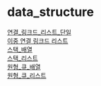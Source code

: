 # data_structure


[연결_링크드_리스트_단일](https://github.com/sanghee00/data-structure-With-Java/blob/main/src/main/java/%연결_링크드_리스트_단일.java) </br>
[이중 연결 링크드 리스트](https://github.com/sanghee00/data-structure-With-Java/blob/main/src/main/java/%연결_링크드_리스트_이중.java) </br>
[스택_배열](https://github.com/sanghee00/data-structure-With-Java/blob/main/src/main/java/%스택_베열.java) </br>
[스택_리스트](https://github.com/sanghee00/data-structure-With-Java/blob/main/src/main/java/%스택_리스트.java) </br>
[원형_큐_배열](https://github.com/sanghee00/data-structure-With-Java/blob/main/src/main/java/%원형_큐_배열.java) </br>
[원형_큐_리스트](https://github.com/sanghee00/data-structure-With-Java/blob/main/src/main/java/%원형_큐_리스트.java) </br>


